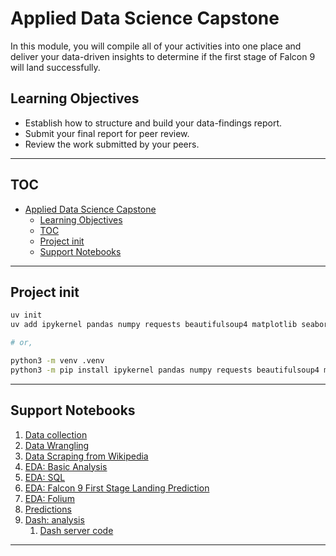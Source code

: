 # Applied Data Science Capstone

In this module, you will compile all of your activities into one place and deliver your data-driven insights to determine if the first stage of Falcon 9 will land successfully.

## Learning Objectives

- Establish how to structure and build your data-findings report.
- Submit your final report for peer review.
- Review the work submitted by your peers.

---

## TOC

- [Applied Data Science Capstone](#applied-data-science-capstone)
  - [Learning Objectives](#learning-objectives)
  - [TOC](#toc)
  - [Project init](#project-init)
  - [Support Notebooks](#support-notebooks)

---

## Project init

```bash
uv init
uv add ipykernel pandas numpy requests beautifulsoup4 matplotlib seaborn folium scikit-learn

# or,

python3 -m venv .venv
python3 -m pip install ipykernel pandas numpy requests beautifulsoup4 matplotlib seaborn folium scikit-learn
```

---

## Support Notebooks

1. [Data collection](./01-data-collection.ipynb)
2. [Data Wrangling](./02-data-wrangling.ipynb)
3. [Data Scraping from Wikipedia](./03-data-scraping.ipynb)
4. [EDA: Basic Analysis](./04-eda-basic.ipynb)
5. [EDA: SQL](./05-eda-sql.ipynb)
6. [EDA: Falcon 9 First Stage Landing Prediction](./06-eda-predictions.ipynb)
7. [EDA: Folium](./07-eda-folium.ipynb)
8. [Predictions](./08-predictions.ipynb)
9. [Dash: analysis](./09-dash-analysis.ipynb)
   1. [Dash server code](./09-dashboard.py)

---
